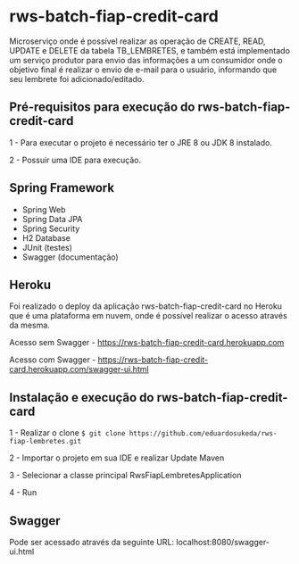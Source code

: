 # rws-batch-fiap-credit-card

Microserviço onde é possível realizar as operação de CREATE, READ, UPDATE e DELETE da tabela TB_LEMBRETES, e também está implementado um serviço produtor para envio das informações a um consumidor onde o objetivo final é realizar o envio de e-mail para o usuário, informando que seu lembrete foi adicionado/editado. 


## Pré-requisitos para execução do rws-batch-fiap-credit-card

1 - Para executar o projeto é necessário ter o JRE 8 ou JDK 8 instalado.

2 - Possuir uma IDE para execução.


## Spring Framework

- Spring Web
- Spring Data JPA
- Spring Security
- H2 Database
- JUnit (testes)
- Swagger (documentação)


## Heroku

Foi realizado o deploy da aplicação rws-batch-fiap-credit-card no Heroku que é uma plataforma em nuvem, onde é possível realizar o acesso através da mesma.

Acesso sem Swagger - https://rws-batch-fiap-credit-card.herokuapp.com

Acesso com Swagger - https://rws-batch-fiap-credit-card.herokuapp.com/swagger-ui.html


## Instalação e execução do rws-batch-fiap-credit-card

1 - Realizar o clone `$ git clone https://github.com/eduardosukeda/rws-fiap-lembretes.git`

2 - Importar o projeto em sua IDE e realizar Update Maven

3 - Selecionar a classe principal RwsFiapLembretesApplication

4 - Run


## Swagger
Pode ser acessado através da seguinte URL: localhost:8080/swagger-ui.html
